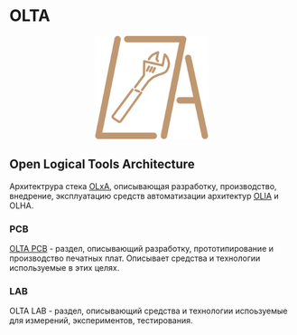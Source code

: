 # OLTA
<p align="center">
 <img width="200px" src="https://github.com/ufrs12/OLxA/blob/main/src/logo/OLTA.png" alt="qr"/>
</p>

## Open Logical Tools Architecture  
  
Архитектрура стека [OLxA](https://github.com/ufrs12/OLxA), описывающая разработку, производство, внедрение, эксплуатацию средств автоматизации архитектур [OLIA](https://github.com/ufrs12/OLIA-RU) и OLHA.

### PCB

[OLTA PCB](https://github.com/ufrs12/OLTA-RU/tree/main/PCB) - раздел, описывающий разработку, прототипирование и производство печатных плат. Описывает средства и технологии используемые в этих целях.

### LAB
OLTA LAB - раздел, описывающий средства и технологии испоьзуемые для измерений, экспериментов, тестирования.
